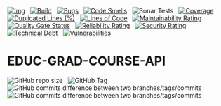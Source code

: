[![img](https://img.shields.io/badge/Lifecycle-Stable-97ca00)](https://github.com/bcgov/repomountie/blob/master/doc/lifecycle-badges.md) &nbsp;
[![Build](https://github.com/bcgov/EDUC-GRAD-COURSE-API/actions/workflows/on.pr.yml/badge.svg)](https://github.com/bcgov/EDUC-GRAD-COURSE-API/actions/workflows/on.pr.yml) &nbsp;
[![Bugs](https://sonarcloud.io/api/project_badges/measure?project=bcgov_EDUC-GRAD-COURSE-API&metric=bugs)](https://sonarcloud.io/summary/new_code?id=bcgov_EDUC-GRAD-COURSE-API) &nbsp;
[![Code Smells](https://sonarcloud.io/api/project_badges/measure?project=bcgov_EDUC-GRAD-COURSE-API&metric=code_smells)](https://sonarcloud.io/summary/new_code?id=bcgov_EDUC-GRAD-COURSE-API) &nbsp;
![Sonar Tests](https://img.shields.io/sonar/tests/bcgov_EDUC-GRAD-COURSE-API?compact_message&server=https%3A%2F%2Fsonarcloud.io) &nbsp;
[![Coverage](https://sonarcloud.io/api/project_badges/measure?project=bcgov_EDUC-GRAD-COURSE-API&metric=coverage)](https://sonarcloud.io/summary/new_code?id=bcgov_EDUC-GRAD-COURSE-API) &nbsp;
[![Duplicated Lines (%)](https://sonarcloud.io/api/project_badges/measure?project=bcgov_EDUC-GRAD-COURSE-API&metric=duplicated_lines_density)](https://sonarcloud.io/summary/new_code?id=bcgov_EDUC-GRAD-COURSE-API) &nbsp;
[![Lines of Code](https://sonarcloud.io/api/project_badges/measure?project=bcgov_EDUC-GRAD-COURSE-API&metric=ncloc)](https://sonarcloud.io/summary/new_code?id=bcgov_EDUC-GRAD-COURSE-API) &nbsp;
[![Maintainability Rating](https://sonarcloud.io/api/project_badges/measure?project=bcgov_EDUC-GRAD-COURSE-API&metric=sqale_rating)](https://sonarcloud.io/summary/new_code?id=bcgov_EDUC-GRAD-COURSE-API) &nbsp;
[![Quality Gate Status](https://sonarcloud.io/api/project_badges/measure?project=bcgov_EDUC-GRAD-COURSE-API&metric=alert_status)](https://sonarcloud.io/summary/new_code?id=bcgov_EDUC-GRAD-COURSE-API) &nbsp;
[![Reliability Rating](https://sonarcloud.io/api/project_badges/measure?project=bcgov_EDUC-GRAD-COURSE-API&metric=reliability_rating)](https://sonarcloud.io/summary/new_code?id=bcgov_EDUC-GRAD-COURSE-API) &nbsp;
[![Security Rating](https://sonarcloud.io/api/project_badges/measure?project=bcgov_EDUC-GRAD-COURSE-API&metric=security_rating)](https://sonarcloud.io/summary/new_code?id=bcgov_EDUC-GRAD-COURSE-API) &nbsp;
[![Technical Debt](https://sonarcloud.io/api/project_badges/measure?project=bcgov_EDUC-GRAD-COURSE-API&metric=sqale_index)](https://sonarcloud.io/summary/new_code?id=bcgov_EDUC-GRAD-COURSE-API) &nbsp;
[![Vulnerabilities](https://sonarcloud.io/api/project_badges/measure?project=bcgov_EDUC-GRAD-COURSE-API&metric=vulnerabilities)](https://sonarcloud.io/summary/new_code?id=bcgov_EDUC-GRAD-COURSE-API) &nbsp;

# EDUC-GRAD-COURSE-API &nbsp; 

![GitHub repo size](https://img.shields.io/github/repo-size/bcgov/EDUC-GRAD-COURSE-API) &nbsp;
![GitHub Tag](https://img.shields.io/github/v/tag/bcgov/EDUC-GRAD-COURSE-API) &nbsp;
![GitHub commits difference between two branches/tags/commits](https://img.shields.io/github/commits-difference/bcgov/EDUC-GRAD-COURSE-API?base=main&head=grad-release&label=grad-release%20-%3E%20main) &nbsp;
![GitHub commits difference between two branches/tags/commits](https://img.shields.io/github/commits-difference/bcgov/EDUC-GRAD-COURSE-API?base=grad-release&head=main&label=main%20-%3E%20grad-release) &nbsp;
